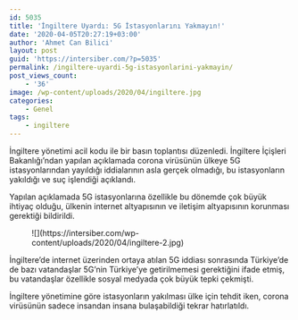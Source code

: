 ```yaml
---
id: 5035
title: 'İngiltere Uyardı: 5G İstasyonlarını Yakmayın!'
date: '2020-04-05T20:27:19+03:00'
author: 'Ahmet Can Bilici'
layout: post
guid: 'https://intersiber.com/?p=5035'
permalink: /ingiltere-uyardi-5g-istasyonlarini-yakmayin/
post_views_count:
    - '36'
image: /wp-content/uploads/2020/04/ingiltere.jpg
categories:
    - Genel
tags:
    - ingiltere
---
```


İngiltere yönetimi acil kodu ile bir basın toplantısı düzenledi. İngiltere İçişleri Bakanlığı’ndan yapılan açıklamada corona virüsünün ülkeye 5G istasyonlarından yayıldığı iddialarının asla gerçek olmadığı, bu istasyonların yakıldığı ve suç işlendiği açıklandı.

Yapılan açıklamada 5G istasyonlarına özellikle bu dönemde çok büyük ihtiyaç olduğu, ülkenin internet altyapısının ve iletişim altyapısının korunması gerektiği bildirildi.

<figure class="wp-block-image size-large">![](https://intersiber.com/wp-content/uploads/2020/04/ingiltere-2.jpg)</figure>İngiltere’de internet üzerinden ortaya atılan 5G iddiası sonrasında Türkiye’de de bazı vatandaşlar 5G’nin Türkiye’ye getirilmemesi gerektiğini ifade etmiş, bu vatandaşlar özellikle sosyal medyada çok büyük tepki çekmişti.

İngiltere yönetimine göre istasyonların yakılması ülke için tehdit iken, corona virüsünün sadece insandan insana bulaşabildiği tekrar hatırlatıldı.